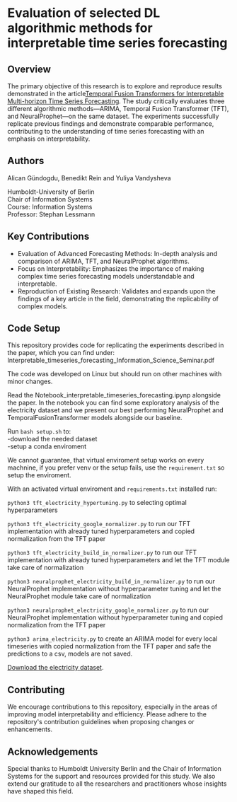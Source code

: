 # Evaluation of selected DL algorithmic methods for interpretable time series forecasting

## Overview
The primary objective of this research is to explore and reproduce results demonstrated in the article[Temporal Fusion Transformers for Interpretable Multi-horizon Time Series Forecasting](https://arxiv.org/pdf/1912.09363.pdf). The study critically evaluates three different algorithmic methods—ARIMA, Temporal Fusion Transformer (TFT), and NeuralProphet—on the same dataset. The experiments successfully replicate previous findings and demonstrate comparable performance, contributing to the understanding of time series forecasting with an emphasis on interpretability.

## Authors
Alican Gündogdu, Benedikt Rein and Yuliya Vandysheva

Humboldt-University of Berlin  
Chair of Information Systems  
Course: Information Systems  
Professor: Stephan Lessmann 

## Key Contributions
- Evaluation of Advanced Forecasting Methods: In-depth analysis and comparison of ARIMA, TFT, and NeuralProphet algorithms.
- Focus on Interpretability: Emphasizes the importance of making complex time series forecasting models understandable and interpretable.
- Reproduction of Existing Research: Validates and expands upon the findings of a key article in the field, demonstrating the replicability of complex models.

## Code Setup
This repository provides code for replicating the experiments described in the paper, which you can find under:
Interpretable_timeseries_forecasting_Information_Science_Seminar.pdf

The code was developed on Linux but should run on other machines with minor changes.

Read the Notebook_interpretable_timeseries_forecasting.ipynp alongside the paper.
In the notebook you can find some exploratory analysis of the electricity dataset and we present 
our best performing NeuralProphet and TemporalFusionTransformer models alongside our baseline.

Run `bash setup.sh` to:  
  -download the needed dataset  
  -setup a conda enviroment  
  
 We cannot guarantee, that virtual enviroment setup works on every machnine, if you prefer venv or the setup fails, use the `requirement.txt` so setup the enviroment.

  
  
With an activated virtual enviroment and `requirements.txt` installed run:

`python3 tft_electricity_hypertuning.py` to selecting optimal hyperparameters  

`python3 tft_electricity_google_normalizer.py` to run our TFT implementation with already tuned hyperparameters and copied normalization from the TFT paper  

`python3 tft_electricity_build_in_normalizer.py` to run our TFT implementation with already tuned hyperparameters and let the TFT module take care of normalization  

`python3 neuralprophet_electricity_build_in_normalizer.py` to run our NeuralProphet implementation without hyperparameter tuning and let the NeuralProphet module take care of normalization  

`python3 neuralprophet_electricity_google_normalizer.py` to run our NeuralProphet implementation without hyperparameter tuning and copied normalization from the TFT paper

`python3 arima_electricity.py` to create an ARIMA model for every local timeseries with copied normalization from the TFT paper and safe the predictions to a csv, models are not saved.  


[Download the electricity dataset](https://archive.ics.uci.edu/ml/machine-learning-databases/00321/LD2011_2014.txt.zip).


## Contributing
We encourage contributions to this repository, especially in the areas of improving model interpretability and efficiency. Please adhere to the repository's contribution guidelines when proposing changes or enhancements.

## Acknowledgements
Special thanks to Humboldt University Berlin and the Chair of Information Systems for the support and resources provided for this study. We also extend our gratitude to all the researchers and practitioners whose insights have shaped this field.
